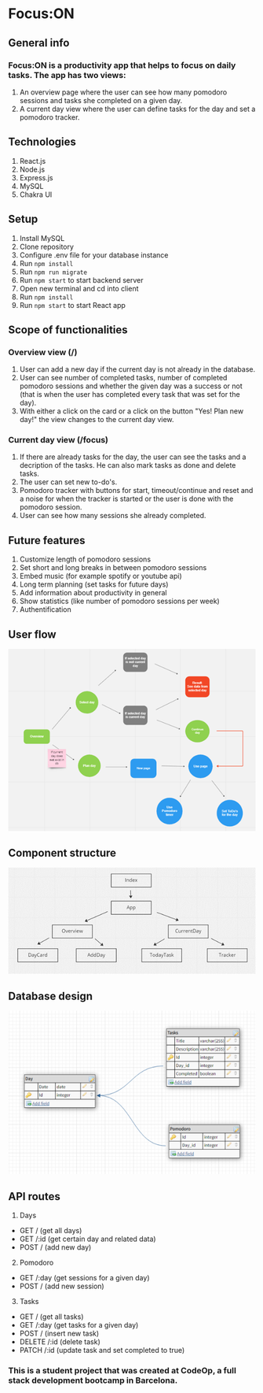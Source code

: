 # Focus:ON

## General info

### Focus:ON is a productivity app that helps to focus on daily tasks. The app has two views:

1. An overview page where the user can see how many pomodoro sessions and tasks she completed on a given day.
2. A current day view where the user can define tasks for the day and set a pomodoro tracker.

## Technologies

1. React.js
2. Node.js
3. Express.js
4. MySQL
5. Chakra UI

## Setup

1. Install MySQL
2. Clone repository
3. Configure .env file for your database instance
4. Run `npm install`
5. Run `npm run migrate`
6. Run `npm start` to start backend server
7. Open new terminal and cd into client
8. Run `npm install`
9. Run `npm start` to start React app

## Scope of functionalities

### Overview view (/)

1. User can add a new day if the current day is not already in the database.
2. User can see number of completed tasks, number of completed pomodoro sessions and whether the given day was a success or not (that is when the user has completed every task that was set for the day).
3. With either a click on the card or a click on the button "Yes! Plan new day!" the view changes to the current day view.

### Current day view (/focus)

1. If there are already tasks for the day, the user can see the tasks and a decription of the tasks. He can also mark tasks as done and delete tasks.
2. The user can set new to-do's.
3. Pomodoro tracker with buttons for start, timeout/continue and reset and a noise for when the tracker is started or the user is done with the pomodoro session.
4. User can see how many sessions she already completed.

## Future features

1. Customize length of pomodoro sessions
2. Set short and long breaks in between pomodoro sessions
3. Embed music (for example spotify or youtube api)
4. Long term planning (set tasks for future days)
5. Add information about productivity in general
6. Show statistics (like number of pomodoro sessions per week)
7. Authentification

## User flow

![userflow](/figures/userflow.png)

## Component structure

![component structure](/figures/components.png)

## Database design

![database design](/figures/database.png)

## API routes

1. Days

- GET / (get all days)
- GET /:id (get certain day and related data)
- POST / (add new day)

2. Pomodoro

- GET /:day (get sessions for a given day)
- POST / (add new session)

3. Tasks

- GET / (get all tasks)
- GET /:day (get tasks for a given day)
- POST / (insert new task)
- DELETE /:id (delete task)
- PATCH /:id (update task and set completed to true)

### This is a student project that was created at CodeOp, a full stack development bootcamp in Barcelona.
